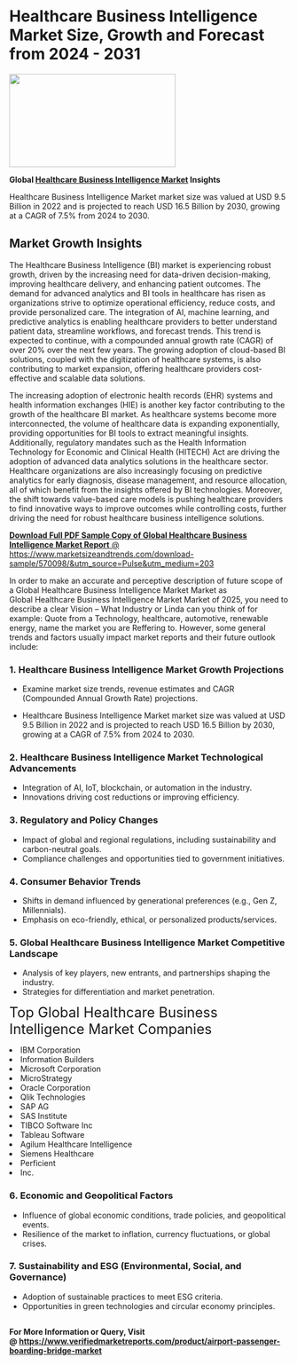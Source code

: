 <H1>Healthcare Business Intelligence Market Size, Growth and Forecast from 2024 - 2031</H1><img class="aligncenter size-medium wp-image-584254" src="https://thirdeyenews.in/wp-content/uploads/2024/09/Global-Market-Research-300x168.jpeg" alt="" width="300" height="168" /><p><strong>Global&nbsp;<a href="https://www.marketsizeandtrends.com/download-sample/570098/&amp;utm_source=Pulse&amp;utm_medium=203">Healthcare Business Intelligence Market</a> Insights</strong></p><p>Healthcare Business Intelligence Market market size was valued at USD 9.5 Billion in 2022 and is projected to reach USD 16.5 Billion by 2030, growing at a CAGR of 7.5% from 2024 to 2030.</p><p><h2>Market Growth Insights</h2> <p>The Healthcare Business Intelligence (BI) market is experiencing robust growth, driven by the increasing need for data-driven decision-making, improving healthcare delivery, and enhancing patient outcomes. The demand for advanced analytics and BI tools in healthcare has risen as organizations strive to optimize operational efficiency, reduce costs, and provide personalized care. The integration of AI, machine learning, and predictive analytics is enabling healthcare providers to better understand patient data, streamline workflows, and forecast trends. This trend is expected to continue, with a compounded annual growth rate (CAGR) of over 20% over the next few years. The growing adoption of cloud-based BI solutions, coupled with the digitization of healthcare systems, is also contributing to market expansion, offering healthcare providers cost-effective and scalable data solutions.</p> <p><a href="#"></a></p> <p>The increasing adoption of electronic health records (EHR) systems and health information exchanges (HIE) is another key factor contributing to the growth of the healthcare BI market. As healthcare systems become more interconnected, the volume of healthcare data is expanding exponentially, providing opportunities for BI tools to extract meaningful insights. Additionally, regulatory mandates such as the Health Information Technology for Economic and Clinical Health (HITECH) Act are driving the adoption of advanced data analytics solutions in the healthcare sector. Healthcare organizations are also increasingly focusing on predictive analytics for early diagnosis, disease management, and resource allocation, all of which benefit from the insights offered by BI technologies. Moreover, the shift towards value-based care models is pushing healthcare providers to find innovative ways to improve outcomes while controlling costs, further driving the need for robust healthcare business intelligence solutions.</p> <p><a href="#"></p><p><span class=""><strong>Download Full PDF Sample Copy of Global Healthcare Business Intelligence Market Report</strong> @ <a href="https://www.marketsizeandtrends.com/download-sample/570098/&amp;utm_source=Pulse&amp;utm_medium=203" target="_blank">https://www.marketsizeandtrends.com/download-sample/570098/&amp;utm_source=Pulse&amp;utm_medium=203</a></span></p><p>In order to make an accurate and perceptive description of future scope of a Global&nbsp;Healthcare Business Intelligence Market Market as Global&nbsp;Healthcare Business Intelligence Market Market of 2025, you need to describe a clear Vision &ndash; What Industry or Linda can you think of for example: Quote from a Technology, healthcare, automotive, renewable energy, name the market you are Reffering to. However, some general trends and factors usually impact market reports and their future outlook include:</p><h3>1.&nbsp;<strong>Healthcare Business Intelligence Market Growth Projections</strong></h3><ul><li>Examine market size trends, revenue estimates and CAGR (Compounded Annual Growth Rate) projections.</li><li><p>Healthcare Business Intelligence Market market size was valued at USD 9.5 Billion in 2022 and is projected to reach USD 16.5 Billion by 2030, growing at a CAGR of 7.5% from 2024 to 2030.</p></li></ul><h3>2.&nbsp;<strong>Healthcare Business Intelligence Market Technological Advancements</strong></h3><ul><li>Integration of AI, IoT, blockchain, or automation in the industry.</li><li>Innovations driving cost reductions or improving efficiency.</li></ul><h3>3.&nbsp;<strong>Regulatory and Policy Changes</strong></h3><ul><li>Impact of global and regional regulations, including sustainability and carbon-neutral goals.</li><li>Compliance challenges and opportunities tied to government initiatives.</li></ul><h3>4.&nbsp;<strong>Consumer Behavior Trends</strong></h3><ul><li>Shifts in demand influenced by generational preferences (e.g., Gen Z, Millennials).</li><li>Emphasis on eco-friendly, ethical, or personalized products/services.</li></ul><h3>5.&nbsp;<strong>Global Healthcare Business Intelligence Market Competitive Landscape</strong></h3><ul><li>Analysis of key players, new entrants, and partnerships shaping the industry.</li><li>Strategies for differentiation and market penetration.</li></ul><p data-pm-slice="1 1 []"><span style="color: inherit; font-family: inherit; font-size: 25px;">Top Global Healthcare Business Intelligence Market Companies</span></p><div class="" data-test-id=""><p><li>IBM Corporation</li><li> Information Builders</li><li> Microsoft Corporation</li><li> MicroStrategy</li><li> Oracle Corporation</li><li> Qlik Technologies</li><li> SAP AG</li><li> SAS Institute</li><li> TIBCO Software Inc</li><li> Tableau Software</li><li> Agilum Healthcare Intelligence</li><li> Siemens Healthcare</li><li> Perficient</li><li> Inc.</li></p></div><h3>6.&nbsp;<strong>Economic and Geopolitical Factors</strong></h3><ul><li>Influence of global economic conditions, trade policies, and geopolitical events.</li><li>Resilience of the market to inflation, currency fluctuations, or global crises.</li></ul><h3>7.&nbsp;<strong>Sustainability and ESG (Environmental, Social, and Governance)</strong></h3><ul><li>Adoption of sustainable practices to meet ESG criteria.</li><li>Opportunities in green technologies and circular economy principles.</li></ul><h2><strong style="font-size: 14px;">For More Information or Query, Visit @&nbsp;</strong><a style="background-color: #ffffff; font-size: 14px;" href="https://www.marketsizeandtrends.com/report/healthcare-business-intelligence-market/" target="_blank">https://www.verifiedmarketreports.com/product/airport-passenger-boarding-bridge-market</a></h2>
